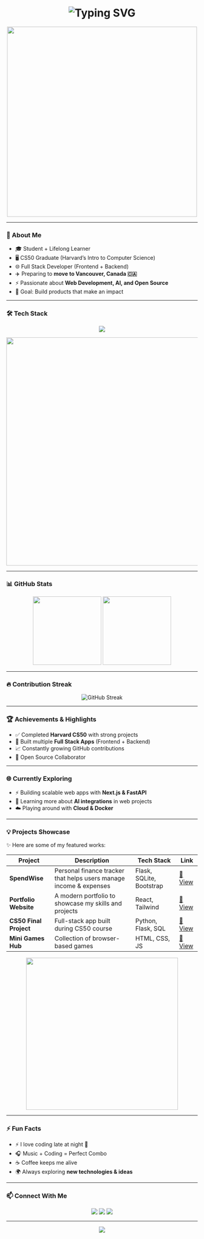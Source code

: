 <h1 align="center">
  <img src="https://readme-typing-svg.herokuapp.com?font=Orbitron&weight=700&size=35&duration=4000&pause=500&color=36BCF7&center=true&vCenter=true&width=700&lines=👋+Hey+there%2C+I'm+AmirMahdi+Ghaffari;💻+Full+Stack+Developer;🚀+Frontend+%7C+Backend;🎓+CS50+Graduate;✨+Future+Vancouver+Resident" alt="Typing SVG" />
</h1>

<p align="center">
  <img src="https://i.gifer.com/7VE.gif" width="500"/>
</p>

---

### 🚀 About Me  
- 🎓 Student + Lifelong Learner  
- 🖥 CS50 Graduate (Harvard’s Intro to Computer Science)  
- 🌐 Full Stack Developer (Frontend + Backend)  
- ✈️ Preparing to **move to Vancouver, Canada 🇨🇦**  
- ⚡ Passionate about **Web Development, AI, and Open Source**  
- 🎯 Goal: Build products that make an impact  

---

### 🛠 Tech Stack  
<p align="center">
  <img src="https://skillicons.dev/icons?i=html,css,js,ts,react,nextjs,nodejs,express,python,flask,fastapi,mysql,postgresql,mongodb,git,github,docker&theme=dark" />
</p>

<p align="center">
  <img src="https://i.gifer.com/9pZ.gif" width="600"/>
</p>

---

### 📊 GitHub Stats  
<p align="center">
  <img src="https://github-readme-stats.vercel.app/api?username=amirmahdi8998&show_icons=true&theme=radical&hide_border=true&count_private=true" height="180"/>
  <img src="https://github-readme-stats.vercel.app/api/top-langs/?username=amirmahdi8998&layout=compact&theme=radical&hide_border=true" height="180"/>
</p>

---

### 🔥 Contribution Streak  
<p align="center">
  <img src="https://streak-stats.demolab.com?user=amirmahdi8998&theme=radical&hide_border=true&date_format=j%20M%5B%20Y%5D" alt="GitHub Streak"/>
</p>

---

### 🏆 Achievements & Highlights  
- ✅ Completed **Harvard CS50** with strong projects  
- 🏅 Built multiple **Full Stack Apps** (Frontend + Backend)  
- 📈 Constantly growing GitHub contributions  
- 🌟 Open Source Collaborator  

---

### 🌐 Currently Exploring  
- ⚡ Building scalable web apps with **Next.js & FastAPI**  
- 🤖 Learning more about **AI integrations** in web projects  
- ☁️ Playing around with **Cloud & Docker**  

---

### 💡 Projects Showcase  
✨ Here are some of my featured works:  

| Project | Description | Tech Stack | Link |
|---------|-------------|------------|------|
| **SpendWise** | Personal finance tracker that helps users manage income & expenses | Flask, SQLite, Bootstrap | [🔗 View](https://github.com/amirmahdi8998/spendwise) |
| **Portfolio Website** | A modern portfolio to showcase my skills and projects | React, Tailwind | [🔗 View](#) |
| **CS50 Final Project** | Full-stack app built during CS50 course | Python, Flask, SQL | [🔗 View](#) |
| **Mini Games Hub** | Collection of browser-based games | HTML, CSS, JS | [🔗 View](#) |

<p align="center">
  <img src="https://media.giphy.com/media/13HgwGsXF0aiGY/giphy.gif" width="400"/>
</p>

---

### ⚡ Fun Facts  
- ⚡ I love coding late at night 🌙  
- 🎧 Music + Coding = Perfect Combo  
- ☕ Coffee keeps me alive  
- 🌍 Always exploring **new technologies & ideas**  

---

### 📫 Connect With Me  
<p align="center">
  <a href="https://github.com/amirmahdi8998"><img src="https://img.shields.io/badge/GitHub-000?style=for-the-badge&logo=github&logoColor=white"/></a>
  <a href="https://www.linkedin.com/"><img src="https://img.shields.io/badge/LinkedIn-0A66C2?style=for-the-badge&logo=linkedin&logoColor=white"/></a>
  <a href="mailto:yourmail@gmail.com"><img src="https://img.shields.io/badge/Email-D14836?style=for-the-badge&logo=gmail&logoColor=white"/></a>
</p>

---

<p align="center">
  <img src="https://capsule-render.vercel.app/api?type=waving&height=120&color=36BCF7&section=footer&animation=twinkling"/>
</p>
